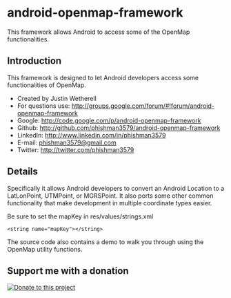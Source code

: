android-openmap-framework
=========================

This framework allows Android to access some of the OpenMap functionalities.

## Introduction

This framework is designed to let Android developers access some functionalities of OpenMap.

* Created by Justin Wetherell
* For questions use: http://groups.google.com/forum/#!forum/android-openmap-framework
* Google: http://code.google.com/p/android-openmap-framework
* Github: http://github.com/phishman3579/android-openmap-framework
* LinkedIn: http://www.linkedin.com/in/phishman3579
* E-mail: phishman3579@gmail.com
* Twitter: http://twitter.com/phishman3579

## Details

Specifically it allows Android developers to convert an Android Location to a LatLonPoint, UTMPoint, or MGRSPoint. It also ports some other common functionality that make development in multiple coordinate types easier.

Be sure to set the mapKey in res/values/strings.xml

    <string name="mapKey"></string>

The source code also contains a demo to walk you through using the OpenMap utility functions.

## Support me with a donation

<a href="https://www.paypal.com/cgi-bin/webscr?cmd=_donations&business=phishman3579%40gmail%2ecom&lc=US&item_name=Support%20open%20source&item_number=AndroidOpenMap&currency_code=USD&bn=PP%2dDonationsBF%3abtn_donateCC_LG%2egif%3aNonHosted" target="_new"><img border="0" alt="Donate to this project" src="https://www.paypalobjects.com/en_US/i/btn/btn_donate_LG.gif"></a>
